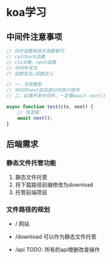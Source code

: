 # koa学习

## 中间件注意事项

```javascript
// 同步函数和异步函数都可
// callback函数
// ctx对象，next函数
// 中间件写法
// 函数签名/函数定义

// 一、洋葱模型
// 中间件next前后部分的执行顺序
// 二、如果开发中间件，一定要await next()

async function test(ctx, next) {
    // 写逻辑
    await next();
}
```

## 后端需求

### 静态文件托管功能

1. 静态文件托管
2. 将下载路径前缀修改为download
3. 托管前端项目

### 文件路径的规划

+ /
网站

+ /download
可以作为静态文件托管

+ /api
TODO: 所有的api增删改查操作


